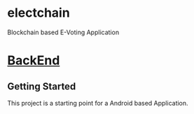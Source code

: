 # electchain

Blockchain based E-Voting Application

# [BackEnd](https://github.com/neevshah1273/electchain-backend)





## Getting Started

This project is a starting point for a Android based Application.
